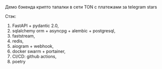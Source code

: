 Демо бэкенда крипто тапалки в сети TON с платежами за telegram stars

Стэк: 
1. FastAPI + pydantic 2.0,
2. sqlalchemy orm + asyncpg + alembic + postgresql,
3. faststream,
4. redis,
5. aiogram + webhook,
6. docker swarm + portainer,
7. CI/CD: github actions,
8. poetry

